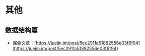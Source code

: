 # 其他

## 数据结构篇

- 掘金文章：[https://juejin.im/post/5ec2911a51882556e03f6f94](https://juejin.im/post/5ec2911a51882556e03f6f94)
